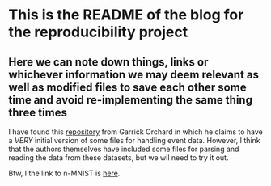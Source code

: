 # This is the README of the blog for the reproducibility project

## Here we can note down things, links or whichever information we may deem relevant as well as modified files to save each other some time and avoid re-implementing the same thing three times

I have found this [repository](https://github.com/gorchard/event-Python) from Garrick Orchard in which he claims to have a *VERY* initial version of some files for handling event data. However, I think that the authors themselves have included some files for parsing and reading the data from these datasets, but we wil need to try it out.

Btw, I the link to n-MNIST is [here](https://www.garrickorchard.com/datasets/n-mnist).

